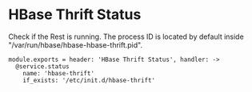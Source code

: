 
# HBase Thrift Status

Check if the Rest is running. The process ID is located by default inside
"/var/run/hbase/hbase-hbase-thrift.pid".

    module.exports = header: 'HBase Thrift Status', handler: ->
      @service.status
        name: 'hbase-thrift'
        if_exists: '/etc/init.d/hbase-thrift'
